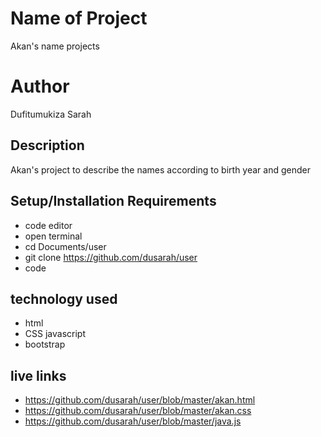 # Name of Project
Akan's name projects
# Author
Dufitumukiza Sarah
## Description
Akan's project to describe the names according to birth year and gender
## Setup/Installation Requirements
* code editor
* open terminal
* cd Documents/user
* git clone https://github.com/dusarah/user
* code
## technology used
* html
* CSS javascript 
* bootstrap
## live links
* https://github.com/dusarah/user/blob/master/akan.html
* https://github.com/dusarah/user/blob/master/akan.css
* https://github.com/dusarah/user/blob/master/java.js
 
